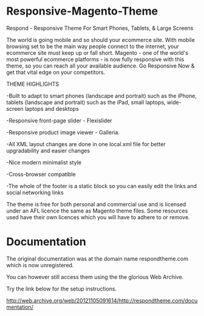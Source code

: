 Responsive-Magento-Theme
========================

Respond - Responsive Theme For Smart Phones, Tablets, & Large Screens

The world is going mobile and so should your ecommerce site. With mobile browsing set to be the main way people connect to the internet, your ecommerce site must keep up or fall short. Magento - one of the world's most powerful ecommerce platforms - is now fully responsive with this theme, so you can reach all your available audience. Go Responsive Now & get that vital edge on your competitors.

THEME HIGHLIGHTS

-Built to adapt to smart phones (landscape and portrait) such as the iPhone, tablets (landscape and portrait) such as the iPad, small laptops, wide-screen laptops and desktops

-Responsive front-page slider - Flexislider

-Responsive product image viewer - Galleria.

-All XML layout changes are done in one local.xml file for better upgradability and easier changes

-Nice modern minimalist style

-Cross-browser compatible

-The whole of the footer is a static block so you can easily edit the links and social networking links

The theme is free for both personal and commercial use and is licensed under an AFL licence the same as Magento theme files. Some resources used have their own licences which you will have to adhere to or remove.

Documentation
=============

The original documentation was at the domain name respondtheme.com which is now unregistered.

You can however still access them using the the glorious Web Archive.

Try the link below for the setup instructions.  

http://web.archive.org/web/20121105091614/http://respondtheme.com/documentation/
